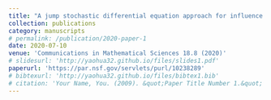 ```yaml
---
title: "A jump stochastic differential equation approach for influence prediction on heterogenous networks"
collection: publications
category: manuscripts
# permalink: /publication/2020-paper-1
date: 2020-07-10
venue: 'Communications in Mathematical Sciences 18.8 (2020)'
# slidesurl: 'http://yaohua32.github.io/files/slides1.pdf'
paperurl: 'https://par.nsf.gov/servlets/purl/10238289'
# bibtexurl: 'http://yaohua32.github.io/files/bibtex1.bib'
# citation: 'Your Name, You. (2009). &quot;Paper Title Number 1.&quot; <i>Journal 1</i>. 1(1).'
---
```

